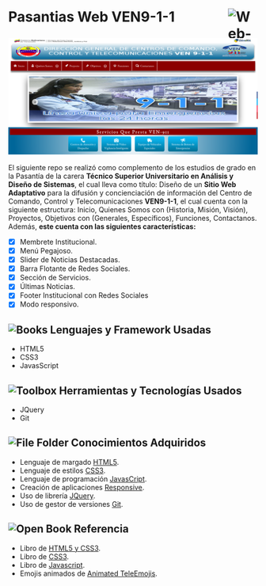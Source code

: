 # Pasantias Web VEN9-1-1<picture><img align="right" valign="center" height="60" width="60" src="https://raw.githubusercontent.com/Tarikul-Islam-Anik/Telegram-Animated-Emojis/main/Objects/Laptop.webp" alt="Web-VEN9-1-1" /></picture>

<img valign="center"  width="900" src="./Web-VEN9-1-1.png" alt="Web VEN9-1-1 logo" />

El siguiente repo se realizó como complemento de los estudios de grado en la Pasantía de la carera **Técnico Superior Universitario en Análisis y Diseño de Sistemas**, el cual lleva como título: Diseño de un **Sitio Web Adaptativo** para la difusión y concienciación de información del Centro de Comando, Control y Telecomunicaciones **VEN9-1-1**, el cual cuenta con la siguiente estructura: Inicio, Quienes Somos con (Historia, Misión, Visión), Proyectos, Objetivos con (Generales, Específicos), Funciones, Contactanos. Además, **este cuenta con las siguientes características:**

- [x] Membrete Institucional.
- [x] Menú Pegajoso.
- [x] Slider de Noticias Destacadas.
- [x] Barra Flotante de Redes Sociales.
- [x] Sección de Servicios.
- [X] Últimas Noticias.
- [X] Footer Institucional con Redes Sociales
- [x] Modo responsivo.

## <img src="https://raw.githubusercontent.com/Tarikul-Islam-Anik/Telegram-Animated-Emojis/main/Objects/Books.webp" alt="Books" width="25" height="25" /> Lenguajes y Framework Usadas

- HTML5
- CSS3
- JavasScript

## <img src="https://raw.githubusercontent.com/Tarikul-Islam-Anik/Telegram-Animated-Emojis/main/Objects/Toolbox.webp" alt="Toolbox" width="25" height="25" /> Herramientas y Tecnologías Usados

- JQuery
- Git

## <img src="https://raw.githubusercontent.com/Tarikul-Islam-Anik/Telegram-Animated-Emojis/main/Objects/File%20Folder.webp" alt="File Folder" width="25" height="25" /> Conocimientos Adquiridos

- Lenguaje  de margado [HTML5](https://es.wikipedia.org/wiki/HTML5).
- Lenguaje de estilos [CSS3](https://developer.mozilla.org/es/docs/Web/CSS).
- Lenguaje de programación [JavasCript](https://developer.mozilla.org/es/docs/Web/JavaScript).
- Creación de aplicaciones [Responsive](https://developer.mozilla.org/es/docs/Learn/CSS/CSS_layout/Responsive_Design).
- Uso de librería [JQuery](https://jquery.com/).
- Uso de gestor de versiones [Git](https://git-scm.com/).

## <img src="https://raw.githubusercontent.com/Tarikul-Islam-Anik/Telegram-Animated-Emojis/main/Objects/Open%20Book.webp" alt="Open Book" width="25" height="25" /> Referencia

- Libro de [HTML5 y CSS3](https://mega.nz/file/sFZhSI7I#FgMx3O0RNCPUq8qNu-ZYICwcGRmTvYWjboxXvKIK9o0).
- Libro de [CSS3](https://mega.nz/file/gYYDlQJT#0Avsxy2NK-2lROQeEBj-PnaBeJQCAG73NSC6dCT9TH8).
- Libro de [Javascript](https://mega.nz/file/ANZ01RbI#wbaxwGruNXZdbktrHnlh2qDpcMZfxFcX3yheoehddS4).
- Emojis animados de [Animated TeleEmojis](https://telegram-animated-emojis.vercel.app/).
